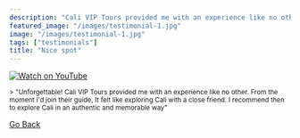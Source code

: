 ```yaml
---
description: "Cali VIP Tours provided me with an experience like no other"
featured_image: "/images/testimonial-1.jpg"
image: "/images/testimonial-1.jpg"
tags: ["testimonials"]
title: "Nice spot"
---
```


[![Watch on YouTube](https://i.imgur.com/jBv0ghB.jpg)](../testimonial-1/testimonial-1.html)

<small>
> "Unforgettable! Cali VIP Tours provided me with an experience like no other. From the moment I'd join their guide, It felt like exploring Cali with a close friend. I recommend then to explore Cali in an authentic and memorable way"
</small>

[Go Back](<javascript:history.go(-1)>)
